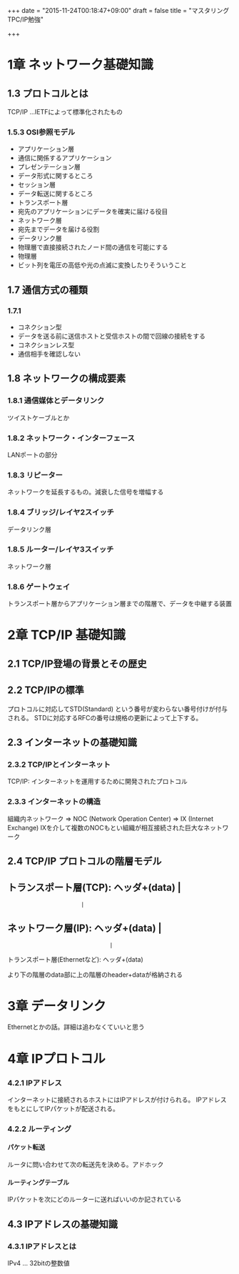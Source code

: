 +++
date = "2015-11-24T00:18:47+09:00"
draft = false
title = "マスタリングTPC/IP勉強"

+++

# 1章 ネットワーク基礎知識
## 1.3 プロトコルとは
TCP/IP ...IETFによって標準化されたもの

### 1.5.3 OSI参照モデル
* アプリケーション層
 * 通信に関係するアプリケーション
* プレゼンテーション層
 * データ形式に関するところ
* セッション層
 * データ転送に関するところ
* トランスポート層
 * 宛先のアプリケーションにデータを確実に届ける役目
* ネットワーク層
 * 宛先までデータを届ける役割
* データリンク層
 * 物理層で直接接続されたノード間の通信を可能にする
* 物理層
 * ビット列を電圧の高低や光の点滅に変換したりそういうこと

## 1.7 通信方式の種類

### 1.7.1
* コネクション型
 * データを送る前に送信ホストと受信ホストの間で回線の接続をする
* コネクションレス型
 * 通信相手を確認しない

## 1.8 ネットワークの構成要素

### 1.8.1 通信媒体とデータリンク
ツイストケーブルとか

### 1.8.2 ネットワーク・インターフェース
LANポートの部分

### 1.8.3 リピーター
ネットワークを延長するもの。減衰した信号を増幅する

### 1.8.4 ブリッジ/レイヤ2スイッチ
データリンク層

### 1.8.5 ルーター/レイヤ3スイッチ
ネットワーク層

### 1.8.6 ゲートウェイ
トランスポート層からアプリケーション層までの階層で、データを中継する装置

# 2章 TCP/IP 基礎知識
## 2.1 TCP/IP登場の背景とその歴史
## 2.2 TCP/IPの標準
プロトコルに対応してSTD(Standard) という番号が変わらない番号付けが付与される。
STDに対応するRFCの番号は規格の更新によって上下する。

## 2.3 インターネットの基礎知識
### 2.3.2 TCP/IPとインターネット
TCP/IP: インターネットを運用するために開発されたプロトコル

### 2.3.3 インターネットの構造
組織内ネットワーク => NOC (Network Operation Center) => IX (Internet Exchange)
IXを介して複数のNOCもとい組織が相互接続された巨大なネットワーク

## 2.4 TCP/IP プロトコルの階層モデル
トランスポート層(TCP): ヘッダ+(data)
|
---------------------------
                           |
ネットワーク層(IP): ヘッダ+(data)
|
------------------------------------
                                    |
トランスポート層(Ethernetなど): ヘッダ+(data)

より下の階層のdata部に上の階層のheader+dataが格納される

# 3章 データリンク
Ethernetとかの話。詳細は追わなくていいと思う

# 4章 IPプロトコル
### 4.2.1 IPアドレス
インターネットに接続されるホストにはIPアドレスが付けられる。
IPアドレスをもとにしてIPパケットが配送される。

### 4.2.2 ルーティング
#### パケット転送
ルータに問い合わせて次の転送先を決める。アドホック

#### ルーティングテーブル
IPパケットを次にどのルーターに送ればいいのか記されている

## 4.3 IPアドレスの基礎知識
### 4.3.1 IPアドレスとは
IPv4 ... 32bitの整数値
